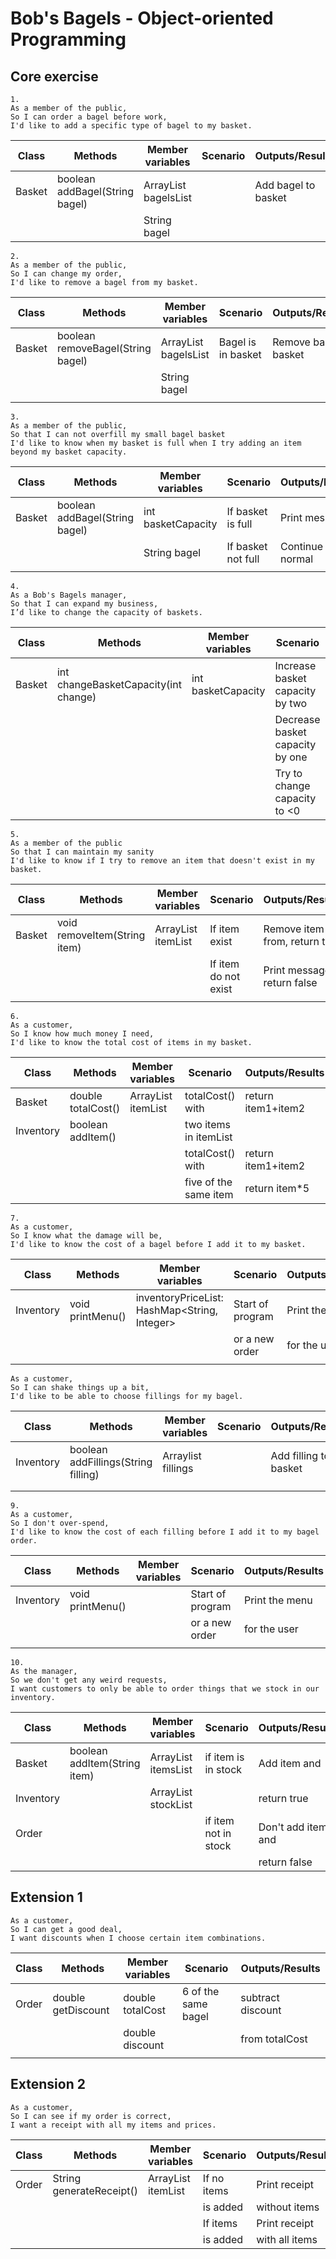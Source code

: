 # Bob's Bagels - Object-oriented Programming

## Core exercise

```
1.
As a member of the public,
So I can order a bagel before work,
I'd like to add a specific type of bagel to my basket.
```
| Class  | Methods                        | Member variables     | Scenario | Outputs/Results     |
|--------|--------------------------------|----------------------|----------|---------------------|
| Basket | boolean addBagel(String bagel) | ArrayList bagelsList |          | Add bagel to basket |
|        |                                | String bagel         |          |                     |


```
2.
As a member of the public,
So I can change my order,
I'd like to remove a bagel from my basket.
```
| Class   | Methods                           | Member variables     | Scenario           | Outputs/Results        |
|---------|-----------------------------------|----------------------|--------------------|------------------------|
| Basket  | boolean removeBagel(String bagel) | ArrayList bagelsList | Bagel is in basket | Remove bagel to basket |
|         |                                   | String bagel         |                    |                        |
|         |                                   |                      |                    |                        |

```
3.
As a member of the public,
So that I can not overfill my small bagel basket
I'd like to know when my basket is full when I try adding an item beyond my basket capacity.
```
| Class   | Methods                        | Member variables   | Scenario           | Outputs/Results    |
|---------|--------------------------------|--------------------|--------------------|--------------------|
| Basket  | boolean addBagel(String bagel) | int basketCapacity | If basket is full  | Print message      |
|         |                                | String bagel       | If basket not full | Continue as normal |
|         |                                |                    |                    |                    |

```
4.
As a Bob's Bagels manager,
So that I can expand my business,
I’d like to change the capacity of baskets.
```
| Class   | Methods                              | Member variables   | Scenario                        | Outputs/Results                      |
|---------|--------------------------------------|--------------------|---------------------------------|--------------------------------------|
| Basket  | int changeBasketCapacity(int change) | int basketCapacity | Increase basket capacity by two | basketCapacity += 2                  |
|         |                                      |                    | Decrease basket capacity by one | basketCapacity--                     |
|         |                                      |                    | Try to change capacity to <0    | return basketCapacity, Print message |

```
5.
As a member of the public
So that I can maintain my sanity
I'd like to know if I try to remove an item that doesn't exist in my basket.
```
| Class   | Methods                      | Member variables   | Scenario             | Outputs/Results                  |
|---------|------------------------------|--------------------|----------------------|----------------------------------|
| Basket  | void removeItem(String item) | ArrayList itemList | If item exist        | Remove item to from, return true |
|         |                              |                    | If item do not exist | Print message, return false      |
|         |                              |                    |                      |                                  |

```
6.
As a customer,
So I know how much money I need,
I'd like to know the total cost of items in my basket.
```
| Class     | Methods            | Member variables           | Scenario              | Outputs/Results    |
|-----------|--------------------|----------------------------|-----------------------|--------------------|
| Basket    | double totalCost() | ArrayList<String> itemList | totalCost() with      | return item1+item2 |
| Inventory | boolean addItem()  |                            | two items in itemList |                    |
|           |                    |                            | totalCost() with      | return item1+item2 |
|           |                    |                            | five of the same item | return item*5      |


```
7.
As a customer,
So I know what the damage will be,
I'd like to know the cost of a bagel before I add it to my basket.
```
| Class     | Methods          | Member variables                             | Scenario         | Outputs/Results |
|-----------|------------------|----------------------------------------------|------------------|-----------------|
| Inventory | void printMenu() | inventoryPriceList: HashMap<String, Integer> | Start of program | Print the menu  |
|           |                  |                                              | or a new order   | for the user    |
|           |                  |                                              |                  |                 |


```
As a customer,
So I can shake things up a bit,
I'd like to be able to choose fillings for my bagel.
```
| Class     | Methods                             | Member variables    | Scenario | Outputs/Results       |
|-----------|-------------------------------------|---------------------|----------|-----------------------|
| Inventory | boolean addFillings(String filling) | Arraylist fillings  |          | Add filling to basket |
|           |                                     |                     |          |                       |
|           |                                     |                     |          |                       |


```
9.
As a customer,
So I don't over-spend,
I'd like to know the cost of each filling before I add it to my bagel order.
```
| Class     | Methods          | Member variables | Scenario         | Outputs/Results |
|-----------|------------------|------------------|------------------|-----------------|
| Inventory | void printMenu() |                  | Start of program | Print the menu  |
|           |                  |                  | or a new order   | for the user    |
|           |                  |                  |                  |                 |


```
10.
As the manager,
So we don't get any weird requests,
I want customers to only be able to order things that we stock in our inventory.
```
| Class     | Methods                      | Member variables            | Scenario             | Outputs/Results    |
|-----------|------------------------------|-----------------------------|----------------------|--------------------|
| Basket    | boolean addItem(String item) | ArrayList<String> itemsList | if item is in stock  | Add item and       |
| Inventory |                              | ArrayList<String> stockList |                      | return true        |
| Order     |                              |                             | if item not in stock | Don't add item and |
|           |                              |                             |                      | return false       |



## Extension 1

```
As a customer,
So I can get a good deal,
I want discounts when I choose certain item combinations.
```
| Class | Methods            | Member variables | Scenario            | Outputs/Results   |
|-------|--------------------|------------------|---------------------|-------------------|
| Order | double getDiscount | double totalCost | 6 of the same bagel | subtract discount |
|       |                    | double discount  |                     | from totalCost    |
|       |                    |                  |                     |                   |


## Extension 2

```
As a customer,
So I can see if my order is correct,
I want a receipt with all my items and prices.
```
| Class  | Methods                  | Member variables            | Scenario    | Outputs/Results |
|--------|--------------------------|-----------------------------|-------------|-----------------|
| Order  | String generateReceipt() | ArrayList<String> itemList  | If no items | Print receipt   |
|        |                          |                             | is added    | without items   |
|        |                          |                             | If items    | Print receipt   |
|        |                          |                             | is added    | with all items  |
